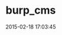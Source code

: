 ---
layout: post
title:  "burp_cms"
repo:   "bjornblomqvist/burp"
date:   2015-02-18 17:03:45
gemurl: http://github.com/bjornblomqvist/burp
---